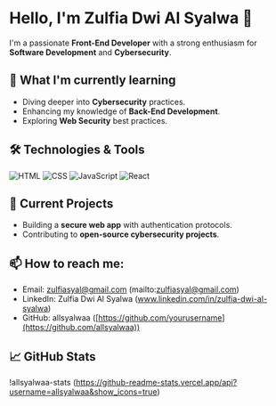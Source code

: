 # Hello, I'm Zulfia Dwi Al Syalwa 👋

I'm a passionate **Front-End Developer** with a strong enthusiasm for **Software Development** and **Cybersecurity**.

## 🌱 What I'm currently learning
- Diving deeper into **Cybersecurity** practices.
- Enhancing my knowledge of **Back-End Development**.
- Exploring **Web Security** best practices.

## 🛠️ Technologies & Tools
![HTML](https://img.shields.io/badge/HTML-5%2F%20orange?style=for-the-badge&logo=html5&logoColor=white)
![CSS](https://img.shields.io/badge/CSS-3%2F%20blue?style=for-the-badge&logo=css3&logoColor=white)
![JavaScript](https://img.shields.io/badge/JavaScript-%20yellow?style=for-the-badge&logo=javascript&logoColor=white)
![React](https://img.shields.io/badge/React-16%2Fblue?style=for-the-badge&logo=react&logoColor=white)

## 🚀 Current Projects
- Building a **secure web app** with authentication protocols.
- Contributing to **open-source cybersecurity projects**.

## 📫 How to reach me:
- Email: zulfiasyal@gmail.com (mailto:zulfiasyal@gmail.com)
- LinkedIn: Zulfia Dwi Al Syalwa (www.linkedin.com/in/zulfia-dwi-al-syalwa)
- GitHub: allsyalwaa ([https://github.com/yourusername](https://github.com/allsyalwaa))

## 📈 GitHub Stats
!allsyalwaa-stats (https://github-readme-stats.vercel.app/api?username=allsyalwaa&show_icons=true)
